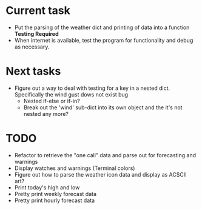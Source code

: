 # Current task
* Put the parsing of the weather dict and printing of data into a function **Testing Required**
* When internet is available, test the program for functionality and debug as necessary.

# Next tasks
* Figure out a way to deal with testing for a key in a nested dict. Specifically the wind gust dows not exist bug
    * Nested if-else or if-in?
    * Break out the 'wind' sub-dict into its own object and the it's not nested any more?

# TODO
* Refactor to retrieve the "one call" data and parse out for forecasting and warnings
* Display watches and warnings (Terminal colors)
* Figure out how to parse the weather icon data and display as ACSCII art?
* Print today's high and low
* Pretty print weekly forecast data
* Pretty print hourly forecast data
